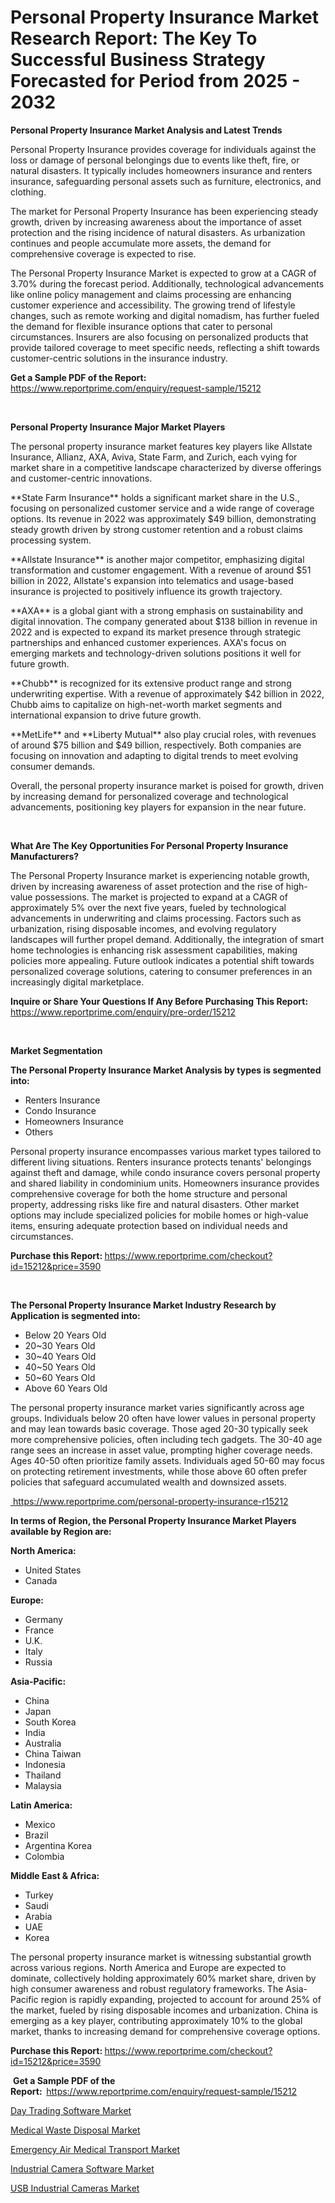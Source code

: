 <p><h1>Personal Property Insurance Market Research Report: The Key To Successful Business Strategy Forecasted for Period from 2025 - 2032</h1></p><p><strong>Personal Property Insurance Market Analysis and Latest Trends</strong></p>
<p><p>Personal Property Insurance provides coverage for individuals against the loss or damage of personal belongings due to events like theft, fire, or natural disasters. It typically includes homeowners insurance and renters insurance, safeguarding personal assets such as furniture, electronics, and clothing. </p><p>The market for Personal Property Insurance has been experiencing steady growth, driven by increasing awareness about the importance of asset protection and the rising incidence of natural disasters. As urbanization continues and people accumulate more assets, the demand for comprehensive coverage is expected to rise. </p><p>The Personal Property Insurance Market is expected to grow at a CAGR of 3.70% during the forecast period. Additionally, technological advancements like online policy management and claims processing are enhancing customer experience and accessibility. The growing trend of lifestyle changes, such as remote working and digital nomadism, has further fueled the demand for flexible insurance options that cater to personal circumstances. Insurers are also focusing on personalized products that provide tailored coverage to meet specific needs, reflecting a shift towards customer-centric solutions in the insurance industry.</p></p>
<p><strong>Get a Sample PDF of the Report:&nbsp;</strong> <a href="https://www.reportprime.com/enquiry/request-sample/15212?utm_campaign=1833&utm_medium=2&utm_source=Github&utm_content=ia&utm_term=20032025&utm_id=personal-property-insurance">https://www.reportprime.com/enquiry/request-sample/15212</a></p>
<p>&nbsp;</p>
<p><strong>Personal Property Insurance Major Market Players</strong></p>
<p><p>The personal property insurance market features key players like Allstate Insurance, Allianz, AXA, Aviva, State Farm, and Zurich, each vying for market share in a competitive landscape characterized by diverse offerings and customer-centric innovations.</p><p>**State Farm Insurance** holds a significant market share in the U.S., focusing on personalized customer service and a wide range of coverage options. Its revenue in 2022 was approximately $49 billion, demonstrating steady growth driven by strong customer retention and a robust claims processing system.</p><p>**Allstate Insurance** is another major competitor, emphasizing digital transformation and customer engagement. With a revenue of around $51 billion in 2022, Allstate's expansion into telematics and usage-based insurance is projected to positively influence its growth trajectory.</p><p>**AXA** is a global giant with a strong emphasis on sustainability and digital innovation. The company generated about $138 billion in revenue in 2022 and is expected to expand its market presence through strategic partnerships and enhanced customer experiences. AXA's focus on emerging markets and technology-driven solutions positions it well for future growth.</p><p>**Chubb** is recognized for its extensive product range and strong underwriting expertise. With a revenue of approximately $42 billion in 2022, Chubb aims to capitalize on high-net-worth market segments and international expansion to drive future growth.</p><p>**MetLife** and **Liberty Mutual** also play crucial roles, with revenues of around $75 billion and $49 billion, respectively. Both companies are focusing on innovation and adapting to digital trends to meet evolving consumer demands.</p><p>Overall, the personal property insurance market is poised for growth, driven by increasing demand for personalized coverage and technological advancements, positioning key players for expansion in the near future.</p></p>
<p>&nbsp;</p>
<p><strong>What Are The Key Opportunities For Personal Property Insurance Manufacturers?</strong></p>
<p><p>The Personal Property Insurance market is experiencing notable growth, driven by increasing awareness of asset protection and the rise of high-value possessions. The market is projected to expand at a CAGR of approximately 5% over the next five years, fueled by technological advancements in underwriting and claims processing. Factors such as urbanization, rising disposable incomes, and evolving regulatory landscapes will further propel demand. Additionally, the integration of smart home technologies is enhancing risk assessment capabilities, making policies more appealing. Future outlook indicates a potential shift towards personalized coverage solutions, catering to consumer preferences in an increasingly digital marketplace.</p></p>
<p><strong>Inquire or Share Your Questions If Any Before Purchasing This Report:</strong> <a href="https://www.reportprime.com/enquiry/pre-order/15212?utm_campaign=1833&utm_medium=2&utm_source=Github&utm_content=ia&utm_term=20032025&utm_id=personal-property-insurance">https://www.reportprime.com/enquiry/pre-order/15212</a></p>
<p>&nbsp;</p>
<p><strong>Market Segmentation</strong></p>
<p><strong>The Personal Property Insurance Market Analysis by types is segmented into:</strong></p>
<p><ul><li>Renters Insurance</li><li>Condo Insurance</li><li>Homeowners Insurance</li><li>Others</li></ul></p>
<p><p>Personal property insurance encompasses various market types tailored to different living situations. Renters insurance protects tenants' belongings against theft and damage, while condo insurance covers personal property and shared liability in condominium units. Homeowners insurance provides comprehensive coverage for both the home structure and personal property, addressing risks like fire and natural disasters. Other market options may include specialized policies for mobile homes or high-value items, ensuring adequate protection based on individual needs and circumstances.</p></p>
<p><strong>Purchase this Report:&nbsp;</strong><a href="https://www.reportprime.com/checkout?id=15212&price=3590&utm_campaign=1833&utm_medium=2&utm_source=Github&utm_content=ia&utm_term=20032025&utm_id=personal-property-insurance">https://www.reportprime.com/checkout?id=15212&price=3590</a></p>
<p>&nbsp;</p>
<p><strong>The Personal Property Insurance Market Industry Research by Application is segmented into:</strong></p>
<p><ul><li>Below 20 Years Old</li><li>20~30 Years Old</li><li>30~40 Years Old</li><li>40~50 Years Old</li><li>50~60 Years Old</li><li>Above 60 Years Old</li></ul></p>
<p><p>The personal property insurance market varies significantly across age groups. Individuals below 20 often have lower values in personal property and may lean towards basic coverage. Those aged 20-30 typically seek more comprehensive policies, often including tech gadgets. The 30-40 age range sees an increase in asset value, prompting higher coverage needs. Ages 40-50 often prioritize family assets. Individuals aged 50-60 may focus on protecting retirement investments, while those above 60 often prefer policies that safeguard accumulated wealth and downsized assets.</p></p>
<p><a href="https://www.reportprime.com/personal-property-insurance-r15212?utm_campaign=1833&utm_medium=2&utm_source=Github&utm_content=ia&utm_term=20032025&utm_id=personal-property-insurance">&nbsp;https://www.reportprime.com/personal-property-insurance-r15212</a></p>
<p><strong>In terms of Region, the Personal Property Insurance Market Players available by Region are:</strong></p>
<p>
    <p> <strong> North America: </strong>
        <ul>
            <li>United States</li>
            <li>Canada</li>
        </ul>
        </p> 
    <p> <strong> Europe: </strong>
        <ul>
            <li>Germany</li>
            <li>France</li>
            <li>U.K.</li>
            <li>Italy</li>
            <li>Russia</li>
        </ul>
        </p> 
    <p> <strong> Asia-Pacific: </strong>
        <ul>
            <li>China</li>
            <li>Japan</li>
            <li>South Korea</li>
            <li>India</li>
            <li>Australia</li>
            <li>China Taiwan</li>
            <li>Indonesia</li>
            <li>Thailand</li>
            <li>Malaysia</li>
        </ul>
        </p> 
    <p> <strong> Latin America: </strong>
        <ul>
            <li>Mexico</li>
            <li>Brazil</li>
            <li>Argentina Korea</li>
            <li>Colombia</li>
        </ul>
        </p> 
    <p> <strong> Middle East & Africa: </strong>
        <ul>
            <li>Turkey</li>
            <li>Saudi</li>
            <li>Arabia</li>
            <li>UAE</li>
            <li>Korea</li>
        </ul>
    </p>
    </p>
<p><p>The personal property insurance market is witnessing substantial growth across various regions. North America and Europe are expected to dominate, collectively holding approximately 60% market share, driven by high consumer awareness and robust regulatory frameworks. The Asia-Pacific region is rapidly expanding, projected to account for around 25% of the market, fueled by rising disposable incomes and urbanization. China is emerging as a key player, contributing approximately 10% to the global market, thanks to increasing demand for comprehensive coverage options.</p></p>
<p><strong>Purchase this Report: </strong><a href="https://www.reportprime.com/checkout?id=15212&price=3590&utm_campaign=1833&utm_medium=2&utm_source=Github&utm_content=ia&utm_term=20032025&utm_id=personal-property-insurance">https://www.reportprime.com/checkout?id=15212&price=3590</a></p>
<p>&nbsp;<strong>Get a Sample PDF of the Report:&nbsp;&nbsp;</strong><a href="https://www.reportprime.com/enquiry/request-sample/15212?utm_campaign=1833&utm_medium=2&utm_source=Github&utm_content=ia&utm_term=20032025&utm_id=personal-property-insurance">https://www.reportprime.com/enquiry/request-sample/15212</a></p>
<p><strong></strong></p>
<p><p><a href="https://github.com/jensanohishi/Market-Research-Report-List-1/blob/main/day-trading-software-market.md?utm_campaign=1833&utm_medium=2&utm_source=Github&utm_content=ia&utm_term=20032025&utm_id=personal-property-insurance">Day Trading Software Market</a></p><p><a href="https://github.com/gavalegeyndt26/Market-Research-Report-List-1/blob/main/medical-waste-disposal-market.md?utm_campaign=1833&utm_medium=2&utm_source=Github&utm_content=ia&utm_term=20032025&utm_id=personal-property-insurance">Medical Waste Disposal Market</a></p><p><a href="https://github.com/kavechoxo/Market-Research-Report-List-1/blob/main/emergency-air-medical-transport-market.md?utm_campaign=1833&utm_medium=2&utm_source=Github&utm_content=ia&utm_term=20032025&utm_id=personal-property-insurance">Emergency Air Medical Transport Market</a></p><p><a href="https://github.com/qianyateina/Market-Research-Report-List-1/blob/main/industrial-camera-software-market.md?utm_campaign=1833&utm_medium=2&utm_source=Github&utm_content=ia&utm_term=20032025&utm_id=personal-property-insurance">Industrial Camera Software Market</a></p><p><a href="https://github.com/boonegoicks7/Market-Research-Report-List-1/blob/main/usb-industrial-cameras-market.md?utm_campaign=1833&utm_medium=2&utm_source=Github&utm_content=ia&utm_term=20032025&utm_id=personal-property-insurance">USB Industrial Cameras Market</a></p></p>